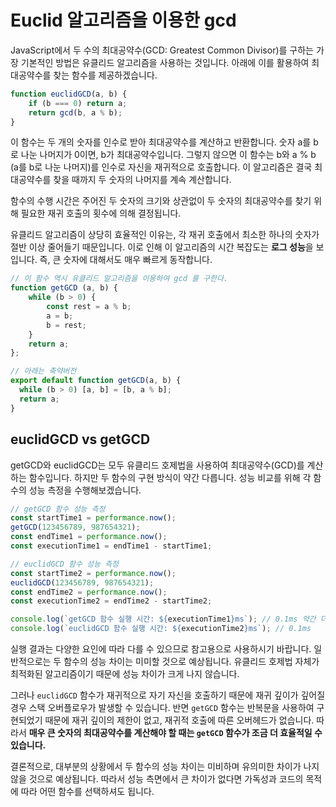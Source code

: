 # Euclid 알고리즘을 이용한 gcd

JavaScript에서 두 수의 최대공약수(GCD: Greatest Common Divisor)를 구하는 가장 기본적인 방법은 유클리드 알고리즘을 사용하는 것입니다. 아래에 이를 활용하여 최대공약수를 찾는 함수를 제공하겠습니다.

```javascript
function euclidGCD(a, b) {
    if (b === 0) return a;
    return gcd(b, a % b);
}
```

이 함수는 두 개의 숫자를 인수로 받아 최대공약수를 계산하고 반환합니다. 숫자 a를 b로 나눈 나머지가 0이면, b가 최대공약수입니다. 그렇지 않으면 이 함수는 b와 a % b (a를 b로 나눈 나머지)를 인수로 자신을 재귀적으로 호출합니다. 이 알고리즘은 결국 최대공약수를 찾을 때까지 두 숫자의 나머지를 계속 계산합니다.

함수의 수행 시간은 주어진 두 숫자의 크기와 상관없이 두 숫자의 최대공약수를 찾기 위해 필요한 재귀 호출의 횟수에 의해 결정됩니다.

유클리드 알고리즘이 상당히 효율적인 이유는, 각 재귀 호출에서 최소한 하나의 숫자가 절반 이상 줄어들기 때문입니다. 이로 인해 이 알고리즘의 시간 복잡도는 **로그 성능**을 보입니다. 즉, 큰 숫자에 대해서도 매우 빠르게 동작합니다.

```js
// 이 함수 역시 유클리드 알고리즘을 이용하여 gcd 를 구한다.
function getGCD (a, b) {
	while (b > 0) {
		const rest = a % b;
		a = b;
		b = rest;
	}
	return a;
};

// 아래는 축약버전
export default function getGCD(a, b) {
  while (b > 0) [a, b] = [b, a % b];
  return a;
}

```
## euclidGCD vs getGCD

 getGCD와 euclidGCD는 모두 유클리드 호제법을 사용하여 최대공약수(GCD)를 계산하는 함수입니다. 하지만 두 함수의 구현 방식이 약간 다릅니다. 성능 비교를 위해 각 함수의 성능 측정을 수행해보겠습니다.

```javascript
// getGCD 함수 성능 측정
const startTime1 = performance.now();
getGCD(123456789, 987654321);
const endTime1 = performance.now();
const executionTime1 = endTime1 - startTime1;

// euclidGCD 함수 성능 측정
const startTime2 = performance.now();
euclidGCD(123456789, 987654321);
const endTime2 = performance.now();
const executionTime2 = endTime2 - startTime2;

console.log(`getGCD 함수 실행 시간: ${executionTime1}ms`); // 0.1ms 약간 더 빠른듯?
console.log(`euclidGCD 함수 실행 시간: ${executionTime2}ms`); // 0.1ms
```

실행 결과는 다양한 요인에 따라 다를 수 있으므로 참고용으로 사용하시기 바랍니다. 일반적으로는 두 함수의 성능 차이는 미미할 것으로 예상됩니다. 유클리드 호제법 자체가 최적화된 알고리즘이기 때문에 성능 차이가 크게 나지 않습니다.

그러나 `euclidGCD` 함수가 재귀적으로 자기 자신을 호출하기 때문에 재귀 깊이가 깊어질 경우 스택 오버플로우가 발생할 수 있습니다. 반면 `getGCD` 함수는 반복문을 사용하여 구현되었기 때문에 재귀 깊이의 제한이 없고, 재귀적 호출에 따른 오버헤드가 없습니다. 따라서 **매우 큰 숫자의 최대공약수를 계산해야 할 때는 `getGCD` 함수가 조금 더 효율적일 수 있습니다.**

결론적으로, 대부분의 상황에서 두 함수의 성능 차이는 미비하며 유의미한 차이가 나지 않을 것으로 예상됩니다. 따라서 성능 측면에서 큰 차이가 없다면 가독성과 코드의 목적에 따라 어떤 함수를 선택하셔도 됩니다.